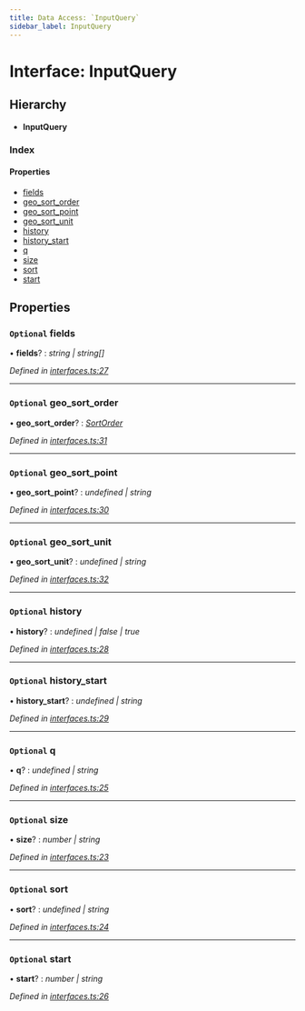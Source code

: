 ```yaml
---
title: Data Access: `InputQuery`
sidebar_label: InputQuery
---
```


# Interface: InputQuery

## Hierarchy

* **InputQuery**

### Index

#### Properties

* [fields](inputquery.md#optional-fields)
* [geo_sort_order](inputquery.md#optional-geo_sort_order)
* [geo_sort_point](inputquery.md#optional-geo_sort_point)
* [geo_sort_unit](inputquery.md#optional-geo_sort_unit)
* [history](inputquery.md#optional-history)
* [history_start](inputquery.md#optional-history_start)
* [q](inputquery.md#optional-q)
* [size](inputquery.md#optional-size)
* [sort](inputquery.md#optional-sort)
* [start](inputquery.md#optional-start)

## Properties

### `Optional` fields

• **fields**? : *string | string[]*

*Defined in [interfaces.ts:27](https://github.com/terascope/teraslice/blob/a3992c27/packages/data-access/src/interfaces.ts#L27)*

___

### `Optional` geo_sort_order

• **geo_sort_order**? : *[SortOrder](../overview.md#sortorder)*

*Defined in [interfaces.ts:31](https://github.com/terascope/teraslice/blob/a3992c27/packages/data-access/src/interfaces.ts#L31)*

___

### `Optional` geo_sort_point

• **geo_sort_point**? : *undefined | string*

*Defined in [interfaces.ts:30](https://github.com/terascope/teraslice/blob/a3992c27/packages/data-access/src/interfaces.ts#L30)*

___

### `Optional` geo_sort_unit

• **geo_sort_unit**? : *undefined | string*

*Defined in [interfaces.ts:32](https://github.com/terascope/teraslice/blob/a3992c27/packages/data-access/src/interfaces.ts#L32)*

___

### `Optional` history

• **history**? : *undefined | false | true*

*Defined in [interfaces.ts:28](https://github.com/terascope/teraslice/blob/a3992c27/packages/data-access/src/interfaces.ts#L28)*

___

### `Optional` history_start

• **history_start**? : *undefined | string*

*Defined in [interfaces.ts:29](https://github.com/terascope/teraslice/blob/a3992c27/packages/data-access/src/interfaces.ts#L29)*

___

### `Optional` q

• **q**? : *undefined | string*

*Defined in [interfaces.ts:25](https://github.com/terascope/teraslice/blob/a3992c27/packages/data-access/src/interfaces.ts#L25)*

___

### `Optional` size

• **size**? : *number | string*

*Defined in [interfaces.ts:23](https://github.com/terascope/teraslice/blob/a3992c27/packages/data-access/src/interfaces.ts#L23)*

___

### `Optional` sort

• **sort**? : *undefined | string*

*Defined in [interfaces.ts:24](https://github.com/terascope/teraslice/blob/a3992c27/packages/data-access/src/interfaces.ts#L24)*

___

### `Optional` start

• **start**? : *number | string*

*Defined in [interfaces.ts:26](https://github.com/terascope/teraslice/blob/a3992c27/packages/data-access/src/interfaces.ts#L26)*

